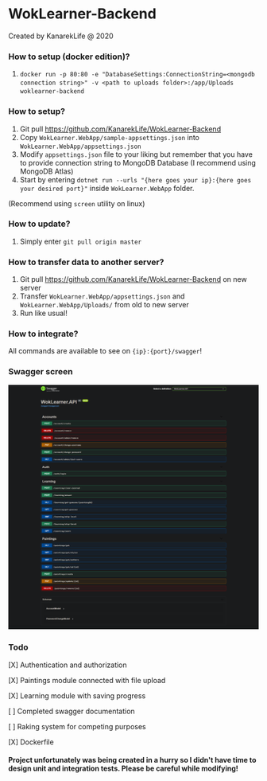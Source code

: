 # WokLearner-Backend
Created by KanarekLife @ 2020

### How to setup (docker edition)?
1. `docker run -p 80:80 -e "DatabaseSettings:ConnectionString=<mongodb connection string>" -v <path to uploads folder>:/app/Uploads woklearner-backend`

### How to setup?
1. Git pull https://github.com/KanarekLife/WokLearner-Backend
2. Copy `WokLearner.WebApp/sample-appsettings.json` into `WokLearner.WebApp/appsettings.json`
3. Modify `appsettings.json` file to your liking but remember that you have to provide connection string to MongoDB Database (I recommend using MongoDB Atlas)
4. Start by entering `dotnet run --urls "{here goes your ip}:{here goes your desired port}"` inside `WokLearner.WebApp` folder.
 
 (Recommend using `screen` utility on linux)

### How to update?
1. Simply enter `git pull origin master`

### How to transfer data to another server?
1. Git pull https://github.com/KanarekLife/WokLearner-Backend on new server
2. Transfer `WokLearner.WebApp/appsettings.json` and `WokLearner.WebApp/Uploads/` from old to new server
3. Run like usual!

### How to integrate?
All commands are available to see on `{ip}:{port}/swagger`!

### Swagger screen
![](docs/screen.png)
### Todo
[X] Authentication and authorization

[X] Paintings module connected with file upload

[X] Learning module with saving progress

[ ] Completed swagger documentation

[ ] Raking system for competing purposes

[X] Dockerfile

#### Project unfortunately was being created in a hurry so I didn't have time to design unit and integration tests. Please be careful while modifying!
